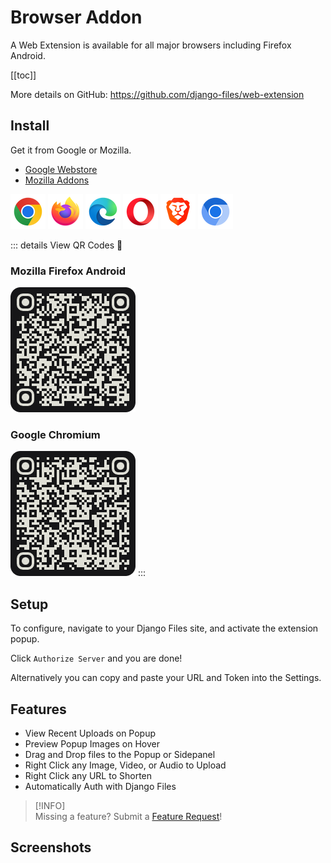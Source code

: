 # Browser Addon

A Web Extension is available for all major browsers including Firefox Android.

[[toc]]

More details on GitHub: https://github.com/django-files/web-extension

## Install

Get it from Google or Mozilla.

- [Google Webstore](https://chromewebstore.google.com/detail/django-files/abpbiefojfkekhkjnpakpekkpeibnjej)
- [Mozilla Addons](https://addons.mozilla.org/addon/django-files)

[![Google Chrome](https://raw.githubusercontent.com/django-files/repo-images/refs/heads/master/browsers/56/chrome.png)](https://chromewebstore.google.com/detail/django-files/abpbiefojfkekhkjnpakpekkpeibnjej)
[![Mozilla Firefox](https://raw.githubusercontent.com/django-files/repo-images/refs/heads/master/browsers/56/firefox.png)](https://addons.mozilla.org/en-US/firefox/addon/django-files)
[![Microsoft Edge](https://raw.githubusercontent.com/django-files/repo-images/refs/heads/master/browsers/56/edge.png)](https://chromewebstore.google.com/detail/django-files/abpbiefojfkekhkjnpakpekkpeibnjej)
[![Opera](https://raw.githubusercontent.com/django-files/repo-images/refs/heads/master/browsers/56/opera.png)](https://chromewebstore.google.com/detail/django-files/abpbiefojfkekhkjnpakpekkpeibnjej)
[![Brave](https://raw.githubusercontent.com/django-files/repo-images/refs/heads/master/browsers/56/brave.png)](https://chromewebstore.google.com/detail/django-files/abpbiefojfkekhkjnpakpekkpeibnjej)
[![Chromium](https://raw.githubusercontent.com/django-files/repo-images/refs/heads/master/browsers/56/chromium.png)](https://chromewebstore.google.com/detail/django-files/abpbiefojfkekhkjnpakpekkpeibnjej)

::: details View QR Codes 📸

<h3>Mozilla Firefox Android</h3>

[![Firefox Android](https://raw.githubusercontent.com/django-files/repo-images/refs/heads/master/web-extension/qr/mozilla.png)](https://addons.mozilla.org/en-US/firefox/addon/django-files)

<h3>Google Chromium</h3>

[![Firefox Android](https://raw.githubusercontent.com/django-files/repo-images/refs/heads/master/web-extension/qr/google.png)](https://chromewebstore.google.com/detail/django-files/abpbiefojfkekhkjnpakpekkpeibnjej)
:::

## Setup

To configure, navigate to your Django Files site, and activate the extension popup.

Click `Authorize Server` and you are done!

Alternatively you can copy and paste your URL and Token into the Settings.

## Features

- View Recent Uploads on Popup
- Preview Popup Images on Hover
- Drag and Drop files to the Popup or Sidepanel
- Right Click any Image, Video, or Audio to Upload
- Right Click any URL to Shorten
- Automatically Auth with Django Files

> [!INFO]  
> Missing a feature? Submit a [Feature Request](https://github.com/django-files/web-extension/discussions/categories/feature-requests)!

## Screenshots

<VPSwiper
base-url="https://raw.githubusercontent.com/django-files/repo-images/refs/heads/master/web-extension/docs"
:number-of-slides="6"
:pagination="{ clickable: true }"
/>
